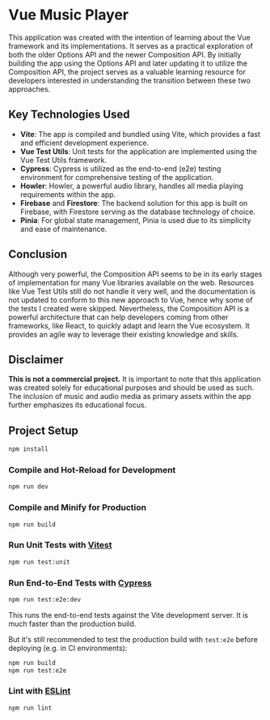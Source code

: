 # Vue Music Player

This application was created with the intention of learning about the Vue framework and its implementations. It serves as a practical exploration of both the older Options API and the newer Composition API. By initially building the app using the Options API and later updating it to utilize the Composition API, the project serves as a valuable learning resource for developers interested in understanding the transition between these two approaches.

## Key Technologies Used

- **Vite**: The app is compiled and bundled using Vite, which provides a fast and efficient development experience.
- **Vue Test Utils**: Unit tests for the application are implemented using the Vue Test Utils framework.
- **Cypress**: Cypress is utilized as the end-to-end (e2e) testing environment for comprehensive testing of the application.
- **Howler**: Howler, a powerful audio library, handles all media playing requirements within the app.
- **Firebase** and **Firestore**: The backend solution for this app is built on Firebase, with Firestore serving as the database technology of choice.
- **Pinia**: For global state management, Pinia is used due to its simplicity and ease of maintenance.

## Conclusion

Although very powerful, the Composition API seems to be in its early stages of implementation for many Vue libraries available on the web. Resources like Vue Test Utils still do not handle it very well, and the documentation is not updated to conform to this new approach to Vue, hence why some of the tests I created were skipped. Nevertheless, the Composition API is a powerful architecture that can help developers coming from other frameworks, like React, to quickly adapt and learn the Vue ecosystem. It provides an agile way to leverage their existing knowledge and skills.

## Disclaimer

**This is not a commercial project.** It is important to note that this application was created solely for educational purposes and should be used as such. The inclusion of music and audio media as primary assets within the app further emphasizes its educational focus.

## Project Setup

```sh
npm install
```

### Compile and Hot-Reload for Development

```sh
npm run dev
```

### Compile and Minify for Production

```sh
npm run build
```

### Run Unit Tests with [Vitest](https://vitest.dev/)

```sh
npm run test:unit
```

### Run End-to-End Tests with [Cypress](https://www.cypress.io/)

```sh
npm run test:e2e:dev
```

This runs the end-to-end tests against the Vite development server.
It is much faster than the production build.

But it's still recommended to test the production build with `test:e2e` before deploying (e.g. in CI environments):

```sh
npm run build
npm run test:e2e
```

### Lint with [ESLint](https://eslint.org/)

```sh
npm run lint
```
